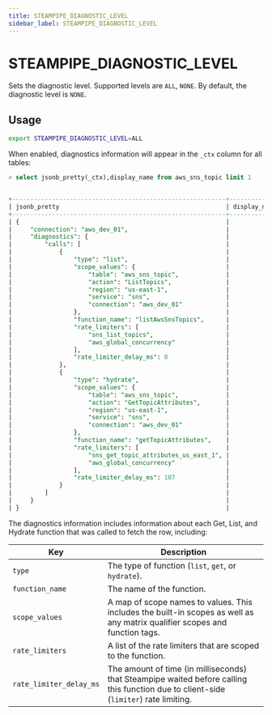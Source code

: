 ```yaml
---
title: STEAMPIPE_DIAGNOSTIC_LEVEL
sidebar_label: STEAMPIPE_DIAGNOSTIC_LEVEL
---
```

# STEAMPIPE_DIAGNOSTIC_LEVEL

Sets the diagnostic level.  Supported levels are `ALL`, `NONE`. By default, the diagnostic level is `NONE`.

## Usage 
```bash
export STEAMPIPE_DIAGNOSTIC_LEVEL=ALL
```

When enabled, diagnostics information will appear in the `_ctx` column for all tables:


```sql
> select jsonb_pretty(_ctx),display_name from aws_sns_topic limit 1


+-----------------------------------------------------------+--------------+
| jsonb_pretty                                              | display_name |
+-----------------------------------------------------------+--------------+
| {                                                         |              |
|     "connection": "aws_dev_01",                           |              |
|     "diagnostics": {                                      |              |
|         "calls": [                                        |              |
|             {                                             |              |
|                 "type": "list",                           |              |
|                 "scope_values": {                         |              |
|                     "table": "aws_sns_topic",             |              |
|                     "action": "ListTopics",               |              |
|                     "region": "us-east-1",                |              |
|                     "service": "sns",                     |              |
|                     "connection": "aws_dev_01"            |              |
|                 },                                        |              |
|                 "function_name": "listAwsSnsTopics",      |              |
|                 "rate_limiters": [                        |              |
|                     "sns_list_topics",                    |              |
|                     "aws_global_concurrency"              |              |
|                 ],                                        |              |
|                 "rate_limiter_delay_ms": 0                |              |
|             },                                            |              |
|             {                                             |              |
|                 "type": "hydrate",                        |              |
|                 "scope_values": {                         |              |
|                     "table": "aws_sns_topic",             |              |
|                     "action": "GetTopicAttributes",       |              |
|                     "region": "us-east-1",                |              |
|                     "service": "sns",                     |              |
|                     "connection": "aws_dev_01"            |              |
|                 },                                        |              |
|                 "function_name": "getTopicAttributes",    |              |
|                 "rate_limiters": [                        |              |
|                     "sns_get_topic_attributes_us_east_1", |              |
|                     "aws_global_concurrency"              |              |
|                 ],                                        |              |
|                 "rate_limiter_delay_ms": 107              |              |
|             }                                             |              |
|         ]                                                 |              |
|     }                                                     |              |
| }                                                         |              |

```

The diagnostics information includes information about each Get, List, and Hydrate function that was called to fetch the row, including:

| Key                     | Description
|-------------------------|---------------------- 
| `type`                  | The type of function (`list`, `get`, or `hydrate`).
| `function_name`         | The name of the function.
| `scope_values`          | A map of scope names to values.  This includes the built-in scopes as well as any matrix qualifier scopes and function tags.
| `rate_limiters`         | A list of the rate limiters that are scoped to the function.
| `rate_limiter_delay_ms` | The amount of time (in milliseconds) that Steampipe waited before calling this function due to client-side (`limiter`) rate limiting.
